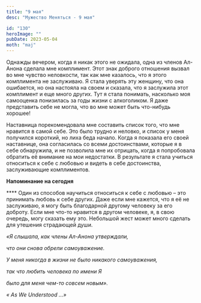 ```yaml
---
title: "9 мая"
desc: "Мужество Меняться - 9 мая"

id: "130"
heroImage: ""
pubDate: 2023-05-04
moth: "maj"
---
```


Однажды вечером, когда я никак этого не ожидала, одна из членов Ал-Анона
сделала мне комплимент. Этот знак доброго отношения вызвал во мне чувство
неловкости, так как мне казалось, что я этого комплимента не заслуживаю. Я
стала уверять эту женщину, что она ошибается, но она настояла на своем и
сказала, что я заслужила этот комплимент и еще много других. Тут я стала
понимать, насколько моя самооценка понизилась за годы жизни с алкоголиком. Я
даже представить себе не могла, что во мне может быть что-нибудь хорошее!

Наставница порекомендовала мне составить список того, что мне нравится в самой
себе. Это было трудно и неловко, и список у меня получился короткий, но лиха
беда начало. Когда я показала его своей наставнице, она согласилась со всеми
достоинствами, которые я в себе обнаружила, и не позволила мне их отрицать,
когда я попробовала обратить её внимание на мои недостатки. В результате я
стала учиться относиться к себе с любовью и видеть в себе достоинства,
заслуживающие комплиментов.

**Напоминание на сегодня**

\*\*\*\* Один из способов научиться относиться к себе с любовью – это принимать
любовь к себе других. Даже если мне кажется, что я её не заслуживаю, я могу
быть благодарной другому человеку за его доброту. Если мне что-то нравится в
другом человеке, я, в свою очередь, могу сказать ему это. Небольшой жест может
много сделать для утешения страдающей души.

_«Я слышала, как члены Ал-Анона утверждали,_

_что они снова обрели самоуважение._

_У меня никогда в жизни не было никакого самоуважения,_

_так что любить человека по имени Я_

_было для меня чем-то совсем новым»._

_«_ _As_ _We_ _Understood_ _…»_
